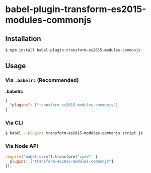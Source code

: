 # babel-plugin-transform-es2015-modules-commonjs

## Installation

```sh
$ npm install babel-plugin-transform-es2015-modules-commonjs
```

## Usage

### Via `.babelrc` (Recommended)

**.babelrc**

```json
{
  "plugins": ["transform-es2015-modules-commonjs"]
}
```

### Via CLI

```sh
$ babel --plugins transform-es2015-modules-commonjs script.js
```

### Via Node API

```javascript
require("babel-core").transform("code", {
  plugins: ["transform-es2015-modules-commonjs"]
});
```
